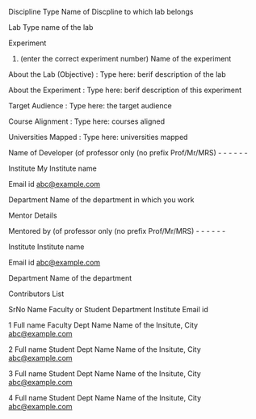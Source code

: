 Discipline
Type Name of Discpline  to which lab belongs




 Lab
 Type name of the lab


 Experiment
 1. (enter the correct experiment number) Name of the experiment




 About the Lab (Objective) : 
Type here: berif description of the lab

 About the Experiment : 
Type here: berif description of this experiment

 Target Audience : 
Type here: the target audience

 Course Alignment : 
Type here: courses aligned

 Universities Mapped : 
Type here: universities mapped



Name of Developer
 (of professor only (no prefix Prof/Mr/MRS) - - - - - -




 Institute
 My Institute name


 Email id
 abc@example.com


 Department
Name of the department in which you work




Mentor Details



Mentored by
 (of professor only (no prefix Prof/Mr/MRS) - - - - - -




 Institute
 Institute name


 Email id
 abc@example.com


 Department
Name of the department




Contributors List



SrNo
Name
Faculty or Student
Department
Institute
Email id




1
Full name
Faculty
Dept Name
Name of the Insitute, City
abc@example.com


2
Full name
Student
Dept Name
Name of the Insitute, City
abc@example.com


3
Full name
Student
Dept Name
Name of the Insitute, City
abc@example.com


4
Full name
Student
Dept Name
Name of the Insitute, City
abc@example.com
